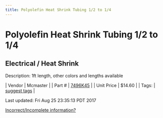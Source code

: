 ```yaml
---
title: Polyolefin Heat Shrink Tubing 1/2 to 1/4
---
```


# Polyolefin Heat Shrink Tubing 1/2 to 1/4
## Electrical / Heat Shrink
Description: 	1ft length, other colors and lengths available 

| Vendor | Mcmaster | 
| Part # | [7496K45](https://www.mcmaster.com/#7496K45) | 
| Unit Price | $14.60 | 
| Tags: | [suggest tags](https://docs.google.com/forms/d/e/1FAIpQLSeWyY8v3RgOty-MyWmh9U0iivNYN_molChYyS-0U-o-kOAv_g/viewform) | 

Last updated: Fri Aug 25 23:35:13 PDT 2017

 [Incorrect/Incomplete information?](https://docs.google.com/forms/d/e/1FAIpQLSeWyY8v3RgOty-MyWmh9U0iivNYN_molChYyS-0U-o-kOAv_g/viewform)